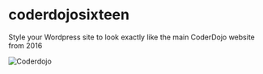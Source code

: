 # coderdojosixteen
Style your Wordpress site to look exactly like the main CoderDojo website from 2016

![Coderdojo](https://github.com/kinsaledojo/coderdojosixteen/wiki/images/coderdojo.png)